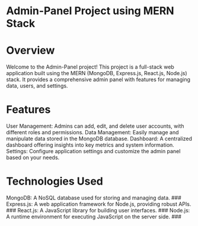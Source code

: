 # Admin-Panel Project using MERN Stack #
# Overview
Welcome to the Admin-Panel project! This project is a full-stack web application built using the MERN (MongoDB, Express.js, React.js, Node.js) stack. It provides a comprehensive admin panel with features for managing data, users, and settings.

# Features
User Management: Admins can add, edit, and delete user accounts, with different roles and permissions.
Data Management: Easily manage and manipulate data stored in the MongoDB database.
Dashboard: A centralized dashboard offering insights into key metrics and system information.
Settings: Configure application settings and customize the admin panel based on your needs.
# Technologies Used ###
MongoDB: A NoSQL database used for storing and managing data. ###
Express.js: A web application framework for Node.js, providing robust APIs. ###
React.js: A JavaScript library for building user interfaces. ###
Node.js: A runtime environment for executing JavaScript on the server side. ###
